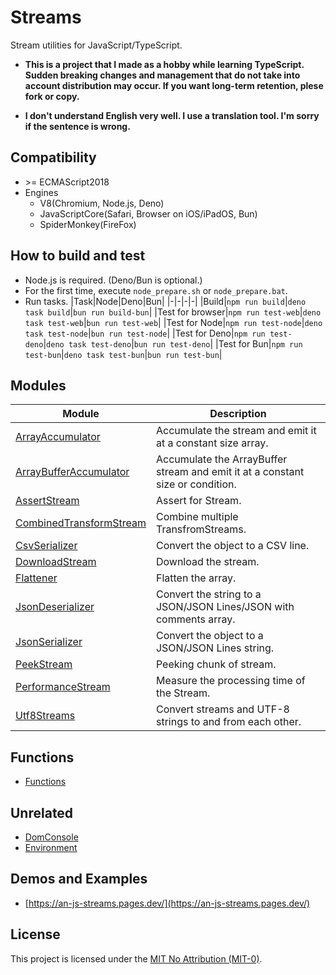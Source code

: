 # Streams
Stream utilities for JavaScript/TypeScript.

* **This is a project that I made as a hobby while learning TypeScript. Sudden breaking changes and management that do not take into account distribution may occur. If you want long-term retention, plese fork or copy.**

* **I don't understand English very well. I use a translation tool. I'm sorry if the sentence is wrong.**

## Compatibility
* \>= ECMAScript2018
* Engines
  * V8(Chromium, Node.js, Deno)
  * JavaScriptCore(Safari, Browser on iOS/iPadOS, Bun)
  * SpiderMonkey(FireFox)

## How to build and test
* Node.js is required. (Deno/Bun is optional.)
* For the first time, execute ```node_prepare.sh``` or ```node_prepare.bat```.
* Run tasks.
  |Task|Node|Deno|Bun|
  |-|-|-|-|
  |Build|```npm run build```|```deno task build```|```bun run build-bun```|
  |Test for browser|```npm run test-web```|```deno task test-web```|```bun run test-web```|
  |Test for Node|```npm run test-node```|```deno task test-node```|```bun run test-node```|
  |Test for Deno|```npm run test-deno```|```deno task test-deno```|```bun run test-deno```|
  |Test for Bun|```npm run test-bun```|```deno task test-bun```|```bun run test-bun```|

## Modules
|Module|Description|
|-|-|
|[ArrayAccumulator](dist/ArrayAccumulator/README.md)|Accumulate the stream and emit it at a constant size array.|
|[ArrayBufferAccumulator](dist/ArrayBufferAccumulator/README.md)|Accumulate the ArrayBuffer stream and emit it at a constant size or condition.|
|[AssertStream](dist/AssertStream/README.md)|Assert for Stream.|
|[CombinedTransformStream](dist/CombinedTransformStream/README.md)|Combine multiple TransfromStreams.|
|[CsvSerializer](dist/CsvSerializer/README.md)|Convert the object to a CSV line.|
|[DownloadStream](dist/DownloadStream/README.md)|Download the stream.|
|[Flattener](dist/Flattener/README.md)|Flatten the array.|
|[JsonDeserializer](dist/JsonDeserializer/README.md)|Convert the string to a JSON/JSON Lines/JSON with comments array.|
|[JsonSerializer](dist/JsonSerializer/README.md)|Convert the object to a JSON/JSON Lines string.|
|[PeekStream](dist/PeekStream/README.md)|Peeking chunk of stream.|
|[PerformanceStream](dist/PerformanceStream/README.md)|Measure the processing time of the Stream.|
|[Utf8Streams](dist/Utf8Streams/README.md)|Convert streams and UTF-8 strings to and from each other.|

## Functions
* [Functions](dist/funcs/README.md)

## Unrelated
* [DomConsole](dist/misc/DomConsole/README.md)
* [Environment](dist/misc/Environment/README.md)

## Demos and Examples
* [https://an-js-streams.pages.dev/](https://an-js-streams.pages.dev/)

## License
This project is licensed under the [MIT No Attribution (MIT-0)](LICENSE).